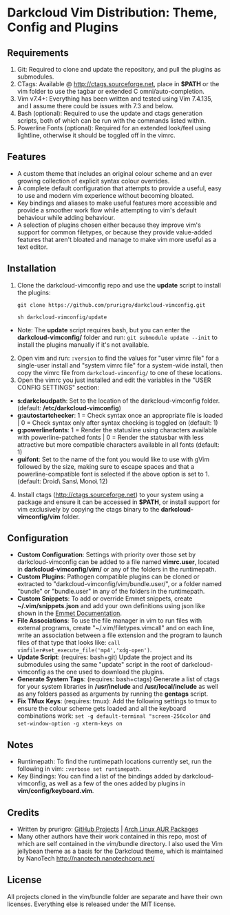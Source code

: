 # Darkcloud Vim Distribution: Theme, Config and Plugins #

## Requirements ##

1. Git: Required to clone and update the repository, and pull the plugins as submodules.
3. CTags: Available @ <http://ctags.sourceforge.net>, place in __$PATH__ or the vim folder to use the tagbar or extended C omni/auto-completion.
4. Vim v7.4+: Everything has been written and tested using Vim 7.4.135, and I assume there could be issues with 7.3 and below.
2. Bash (optional): Required to use the update and ctags generation scripts, both of which can be run with the commands listed within.
5. Powerline Fonts (optional): Required for an extended look/feel using lightline, otherwise it should be toggled off in the vimrc.

## Features ##

* A custom theme that includes an original colour scheme and an ever growing collection of explicit syntax colour overrides.
* A complete default configuration that attempts to provide a useful, easy to use and modern vim experience without becoming bloated.
* Key bindings and aliases to make useful features more accessible and provide a smoother work flow while attempting to vim's default behaviour while adding behaviour.
* A selection of plugins chosen either because they improve vim's support for common filetypes, or because they provide value-added features that aren't bloated and manage to make vim more useful as a text editor.

## Installation ##

1. Clone the darkcloud-vimconfig repo and use the __update__ script to install the plugins:

    `git clone https://github.com/prurigro/darkcloud-vimconfig.git`

    `sh darkcloud-vimconfig/update`

  * Note: The __update__ script requires bash, but you can enter the __darkcloud-vimconfig/__ folder and run: `git submodule update --init` to install the plugins manually if it's not available.
2. Open vim and run: `:version` to find the values for "user vimrc file" for a single-user install and "system vimrc file" for a system-wide install, then copy the vimrc file from `darkcloud-vimconfig/` to one of these locations.
3. Open the vimrc you just installed and edit the variables in the "USER CONFIG SETTINGS" section:
  * **s:darkcloudpath**: Set to the location of the darkcloud-vimconfig folder. (default: __/etc/darkcloud-vimconfig__)
  * **g:autostartchecker**: 1 = Check syntax once an appropriate file is loaded | 0 = Check syntax only after syntax checking is toggled on (default: 1)
  * **g:powerlinefonts**: 1 = Render the statusline using characters available with powerline-patched fonts | 0 = Render the statusbar with less attractive but more compatible characters available in all fonts (default: 1)
  * **guifont**: Set to the name of the font you would like to use with gVim followed by the size, making sure to escape spaces and that a powerline-compatible font is selected if the above option is set to 1. (default: Droid\ Sans\ Mono\ 12)
4. Install ctags (http://ctags.sourceforge.net) to your system using a package and ensure it can be accessed in __$PATH__, or install support for vim exclusively by copying the ctags binary to the __darkcloud-vimconfig/vim__ folder.

## Configuration ##

* **Custom Configuration**: Settings with priority over those set by darkcloud-vimconfig can be added to a file named __vimrc.user__, located in __darkcloud-vimconfig/vim/__ or any of the folders in the runtimepath.
* **Custom Plugins**: Pathogen compatible plugins can be cloned or extracted to "darkcloud-vimconfig/vim/bundle.user/", or a folder named "bundle" or "bundle.user" in any of the folders in the runtimepath.
* **Custom Snippets**: To add or override Emmet snippets, create __~/.vim/snippets.json__ and add your own definitions using json like shown in the [Emmet Documentation](http://docs.emmet.io/customization/snippets/).
* **File Associations**: To use the file manager in vim to run files with external programs, create "~/.vim/filetypes.vimcall" and on each line, write an association between a file extension and the program to launch files of that type that looks like: `call vimfiler#set_execute_file('mp4','xdg-open')`.
* **Update Script**: (requires: bash+git) Update the project and its submodules using the same "update" script in the root of darkcloud-vimconfig as the one used to download the plugins.
* **Generate System Tags**: (requires: bash+ctags) Generate a list of ctags for your system libraries in __/usr/include__ and __/usr/local/include__ as well as any folders passed as arguments by running the __gentags__ script.
* **Fix TMux Keys**: (requires: tmux): Add the following settings to tmux to ensure the colour scheme gets loaded and all the keyboard combinations work: `set -g default-terminal "screen-256color` and `set-window-option -g xterm-keys on`

## Notes ##

* Runtimepath: To find the runtimepath locations currently set, run the following in vim: `:verbose set runtimepath`.
* Key Bindings: You can find a list of the bindings added by darkcloud-vimconfig, as well as a few of the ones added by plugins in __vim/config/keyboard.vim__.

## Credits ##

* Written by prurigro: [GitHub Projects](https://github.com/prurigro) | [Arch Linux AUR Packages](https://aur.archlinux.org/packages/?SeB=m&K=prurigro)
* Many other authors have their work contained in this repo, most of which are self contained in the vim/bundle directory. I also used the Vim jellybean theme as a basis for the Darkcloud theme, which is maintained by NanoTech <http://nanotech.nanotechcorp.net/>

## License ##
All projects cloned in the vim/bundle folder are separate and have their own licenses. Everything else is released under the MIT license.
